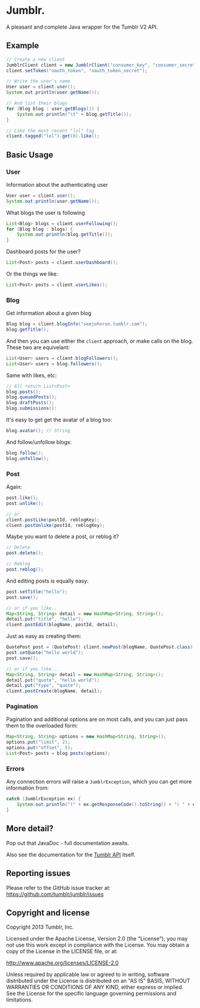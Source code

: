 # Jumblr.

A pleasant and complete Java wrapper for the Tumblr V2 API.

## Example

``` java
// Create a new client
JumblrClient client = new JumblrClient("consumer_key", "consumer_secret");
client.setToken("oauth_token", "oauth_token_secret");

// Write the user's name
User user = client.user();
System.out.println(user.getName());

// And list their blogs
for (Blog blog : user.getBlogs()) {
	System.out.println("\t" + blog.getTitle());
}

// Like the most recent "lol" tag
client.tagged("lol").get(0).like();
```

## Basic Usage

### User

Information about the authenticating user

``` java
User user = client.user();
System.out.println(user.getName());
```

What blogs the user is following

``` java
List<Blog> blogs = client.userFollowing();
for (Blog blog : blogs) {
	System.out.println(blog.getTitle());
}
```

Dashboard posts for the user?

``` java
List<Post> posts = client.userDashboard();
```

Or the things we like:

``` java
List<Post> posts = client.userLikes();
```

### Blog

Get information about a given blog

``` java
Blog blog = client.blogInfo("seejohnrun.tumblr.com");
blog.getTitle();
```

And then you can use either the `client` approach, or make calls on the blog.
These two are equivelant:

``` java
List<User> users = client.blogFollowers();
List<User> users = blog.followers();
```

Same with likes, etc:

``` java
// All return List<Post>
blog.posts();
blog.queuedPosts();
blog.draftPosts();
blog.submissions():
```

It's easy to get get the avatar of a blog too:

``` java
blog.avatar(); // String
```

And follow/unfollow blogs:

``` java
blog.follow();
blog.unfollow();
```

### Post

Again:

``` java
post.like();
post.unlike();

// or
client.postLike(postId, reblogKey);
client.postUnlike(postId, reblogKey);
```

Maybe you want to delete a post, or reblog it?

``` java
// Delete
post.delete();

// Reblog
post.reblog();
```

And editing posts is equally easy:

``` java
post.setTitle("hello");
post.save();

// or if you like..
Map<String, String> detail = new HashMap<String, String>();
detail.put("title", "hello");
client.postEdit(blogName, postId, detail);
```

Just as easy as creating them:

``` java
QuotePost post = (QuotePost) client.newPost(blogName, QuotePost.class);
post.setQuote("hello world");
post.save();

// or if you like...
Map<String, String> detail = new HashMap<String, String>();
detail.put("quote", "hello world");
detail.put("type", "quote");
client.postCreate(blogName, detail);
```

### Pagination

Pagination and additional options are on most calls, and you can just pass them
to the overloaded form:

``` java
Map<String, String> options = new HashMap<String, String>();
options.put("limit", 2);
options.put("offset", 5);
List<Post> posts = blog.posts(options);
```

### Errors

Any connection errors will raise a `JumblrException`, which you can get more
information from:

``` java
catch (JumblrException ex) {
	System.out.println("(" + ex.getResponseCode().toString() + ") " + ex.getMessage());
}
```

## More detail?

Pop out that JavaDoc - full documentation awaits.

Also see the documentation for the
[Tumblr API](http://www.tumblr.com/docs/en/api/v2) itself.

## Reporting issues

Please refer to the GitHub issue tracker at:
https://github.com/tumblr/jumblr/issues

## Copyright and license

Copyright 2013 Tumblr, Inc.

Licensed under the Apache License, Version 2.0 (the "License"); you may not
use this work except in compliance with the License. You may obtain a copy of
the License in the LICENSE file, or at:

http://www.apache.org/licenses/LICENSE-2.0

Unless required by applicable law or agreed to in writing, software
distributed under the License is distributed on an "AS IS" BASIS, WITHOUT
WARRANTIES OR CONDITIONS OF ANY KIND, either express or implied. See the
License for the specific language governing permissions and limitations.

